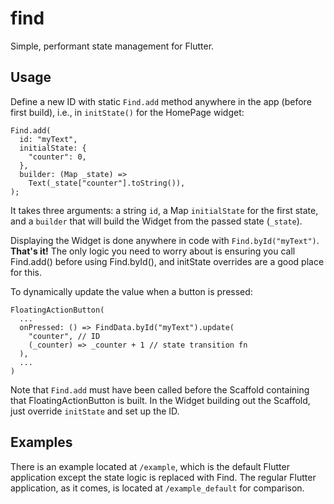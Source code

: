 
# find
  
Simple, performant state management for Flutter. 
 
## Usage  
Define a new ID with static `Find.add` method anywhere in the app (before first build), i.e., in `initState()` for the HomePage widget:
```
Find.add(  
  id: "myText",  
  initialState: {  
    "counter": 0,  
  },  
  builder: (Map _state) =>
    Text(_state["counter"].toString()),
);
```
It takes three arguments: a string `id`, a Map `initialState` for the first state, and a `builder` that will build the Widget from the passed state (`_state`).

Displaying the Widget is done anywhere in code with `Find.byId("myText")`. **That's it!**  The only logic you need to worry about is ensuring you call Find.add() before using Find.byId(), and initState overrides are a good place for this.

To dynamically update the value when a button is pressed:
```
FloatingActionButton(  
  ...
  onPressed: () => FindData.byId("myText").update(
    "counter", // ID
    (_counter) => _counter + 1 // state transition fn
  ),
  ...
)
```
Note that `Find.add` must have been called before the Scaffold containing that FloatingActionButton is built. In the Widget building out the Scaffold, just override `initState` and set up the ID.

## Examples
There is an example located at `/example`, which is the default Flutter application except the state logic is replaced with Find.  The regular Flutter application, as it comes, is located at `/example_default` for comparison.